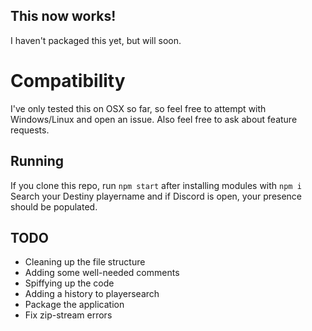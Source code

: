 ## This now works!
I haven't packaged this yet, but will soon.

# Compatibility
I've only tested this on OSX so far, so feel free to attempt with Windows/Linux and open an issue.
Also feel free to ask about feature requests.

## Running
If you clone this repo, run `npm start` after installing modules with `npm i`
Search your Destiny playername and if Discord is open, your presence should be populated.

## TODO
- Cleaning up the file structure
- Adding some well-needed comments
- Spiffying up the code
- Adding a history to playersearch
- Package the application
- Fix zip-stream errors



